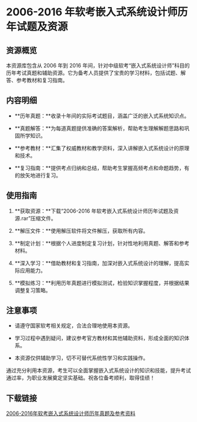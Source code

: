 # 2006-2016 年软考嵌入式系统设计师历年试题及资源

## 资源概览

本资源库包含从 2006 年到 2016 年间，针对中级软考“嵌入式系统设计师”科目的历年考试真题和辅助资源。它为备考人员提供了宝贵的学习材料，包括试题、解答、参考教材和复习指南。

## 内容明细

- **历年真题：**收录十年间的实际考试题目，涵盖广泛的嵌入式系统知识点。

- **真题解答：**为每道真题提供准确的答案解析，帮助考生理解解题思路和巩固所学知识。

- **参考教材：**汇集了权威教材和教学资料，深入讲解嵌入式系统设计的原理和技术。

- **复习指南：**提供考点归纳和总结，帮助考生掌握高频考点和命题趋势，有的放矢地进行复习。

## 使用指南

1. **获取资源：**下载“2006-2016 年软考嵌入式系统设计师历年试题及资源.rar”压缩文件。

2. **解压文件：**使用解压软件将文件解压，获取所有内容。

3. **制定计划：**根据个人进度制定复习计划，针对性地利用真题、解答和参考材料。

4. **深入学习：**借助教材和复习指南，加深对嵌入式系统设计的理解，提高实际应用能力。

5. **模拟练习：**利用历年真题进行模拟测试，检验知识掌握程度，并根据结果调整复习策略。

## 注意事项

- 请遵守国家软考相关规定，合法合理地使用本资源。

- 学习过程中遇到疑问，建议参考官方教材和其他辅助资料，形成全面的知识体系。

- 本资源仅供辅助学习，切不可替代系统性学习和实践操作。

通过充分利用本资源，考生可以全面掌握嵌入式系统设计的知识和技能，提升考试通过率，为职业发展奠定坚实基础。祝各位备考顺利，取得佳绩！

## 下载链接

[2006-2016年软考嵌入式系统设计师历年真题及参考资料](https://pan.quark.cn/s/31e7899d17f6)